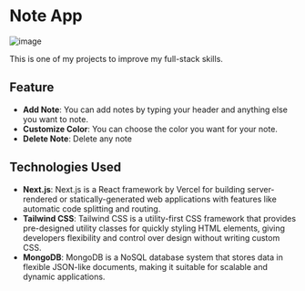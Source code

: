 # Note App

![image](https://github.com/newweww/noteapp/assets/154038750/cd655f90-6a34-439d-91b5-9def2e5c993a)

This is one of my projects to improve my full-stack skills.

## Feature
* **Add Note**: You can add notes by typing your header and anything else you want to note.
* **Customize Color**: You can choose the color you want for your note.
* **Delete Note**: Delete any note

## Technologies Used
* **Next.js**: Next.js is a React framework by Vercel for building server-rendered or statically-generated web applications with features like automatic code splitting and routing.
* **Tailwind CSS**: Tailwind CSS is a utility-first CSS framework that provides pre-designed utility classes for quickly styling HTML elements, giving developers flexibility and control over design without writing custom CSS.
* **MongoDB**: MongoDB is a NoSQL database system that stores data in flexible JSON-like documents, making it suitable for scalable and dynamic applications.
